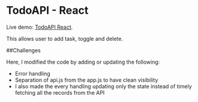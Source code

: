 # TodoAPI - React

Live demo: [TodoAPI React](https://mark-aragon-preezie-react-463d1d033a64.herokuapp.com/).

This allows user to add task, toggle and delete.

##Challenges

Here, I modified the code by adding or updating the following:

- Error handling
- Separation of api.js from the app.js to have clean visibility
- I also made the every handling updating only the state instead of timely fetching all the records from the API
